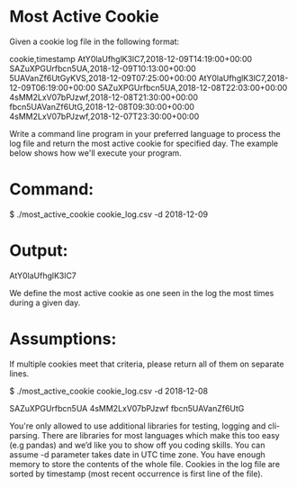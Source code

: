 # Most Active Cookie

Given a cookie log file in the following format:

cookie,timestamp
AtY0laUfhglK3lC7,2018-12-09T14:19:00+00:00
SAZuXPGUrfbcn5UA,2018-12-09T10:13:00+00:00
5UAVanZf6UtGyKVS,2018-12-09T07:25:00+00:00
AtY0laUfhglK3lC7,2018-12-09T06:19:00+00:00
SAZuXPGUrfbcn5UA,2018-12-08T22:03:00+00:00
4sMM2LxV07bPJzwf,2018-12-08T21:30:00+00:00
fbcn5UAVanZf6UtG,2018-12-08T09:30:00+00:00
4sMM2LxV07bPJzwf,2018-12-07T23:30:00+00:00

Write a command line program in your preferred language to process the log file and return the most active cookie for specified day. The example below shows how we'll execute your program.

# Command:

$ ./most_active_cookie cookie_log.csv -d 2018-12-09

# Output:

AtY0laUfhglK3lC7


We define the most active cookie as one seen in the log the most times during a given day.

# Assumptions:
If multiple cookies meet that criteria, please return all of them on separate lines.

$ ./most_active_cookie cookie_log.csv -d 2018-12-08

SAZuXPGUrfbcn5UA
4sMM2LxV07bPJzwf
fbcn5UAVanZf6UtG

You're only allowed to use additional libraries for testing, logging and cli-parsing. There are libraries for most languages which make this too easy (e.g pandas) and we’d like you to show off you coding skills.
You can assume -d parameter takes date in UTC time zone.
You have enough memory to store the contents of the whole file.
Cookies in the log file are sorted by timestamp (most recent occurrence is first line of the file).
